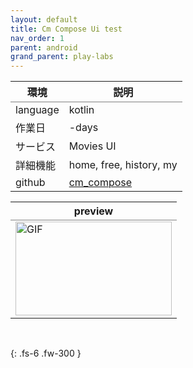 ```yaml
---
layout: default
title: Cm Compose Ui test
nav_order: 1
parent: android
grand_parent: play-labs
---
```



<table rules="groups">
  <thead>
    <tr>
      <th style="text-align: center">環境</th>
      <th style="text-align: center">説明</th>
    </tr>
  </thead>
  <tbody>
    <tr>
      <td style="text-align: left">language</td>
      <td style="text-align: left">kotlin</td>
    </tr>
    <tr>
      <td style="text-align: left">作業日</td>
      <td style="text-align: left">-days</td>
    </tr>
    <tr>
      <td style="text-align: left">サービス</td>
      <td style="text-align: left">Movies UI</td>
    </tr>
    <tr>
      <td style="text-align: left">詳細機能</td>
      <td style="text-align: left">home, free, history, my</td>
    </tr>
    <tr>
      <td style="text-align: left">github</td>
      <td style="text-align: left"><a href="https://github.com/dow-work/public_cmcompose">cm_compose</a></td>
    </tr>
  </tbody>
</table>

<table rules="groups">
  <thead>
    <tr>
      <th style="text-align: center">preview</th>
    </tr>
  </thead>
  <tbody>
    <tr>
      <td style="text-align: left"><img src="./../../../assets/images/compose/cmcompose/cm_compose-ezgif.com-video-to-gif-converter.gif" alt="GIF" width="250" height="150"></td>
    </tr>
  </tbody>
</table>

<br/>


{: .fs-6 .fw-300 }
